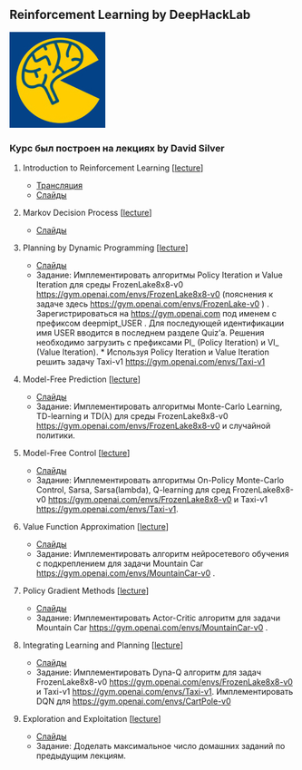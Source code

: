 ## Reinforcement Learning by DeepHackLab
[![dhl](../dhl.jpg)](http://info.deephack.me)
### Курс был построен на лекциях by David Silver

1. Introduction to Reinforcement Learning [[lecture](https://www.youtube.com/watch?v=2pWv7GOvuf0)]

	- [Трансляция](https://www.youtube.com/watch?v=7-CfhmUyuS4)
	- [Слайды](http://www0.cs.ucl.ac.uk/staff/d.silver/web/Teaching_files/intro_RL.pdf)

1. Markov Decision Process [[lecture](https://www.youtube.com/watch?v=lfHX2hHRMVQ)]

	- [Слайды](http://www0.cs.ucl.ac.uk/staff/d.silver/web/Teaching_files/MDP.pdf)

1. Planning by Dynamic Programming [[lecture](https://www.youtube.com/watch?v=Nd1-UUMVfz4)]

	- [Слайды](http://www0.cs.ucl.ac.uk/staff/d.silver/web/Teaching_files/DP.pdf)
	- Задание: Имплементировать алгоритмы Policy Iteration и Value Iteration для среды FrozenLake8x8-v0 https://gym.openai.com/envs/FrozenLake8x8-v0 (пояснения к задаче здесь https://gym.openai.com/envs/FrozenLake-v0 ) . Зарегистрироваться на https://gym.openai.com под именем с префиксом deepmipt_USER . Для последующей идентификации имя USER вводится в последнем разделе Quiz’а. Решения необходимо загрузить с префиксами PI_ (Policy Iteration) и VI_ (Value Iteration). * Используя Policy Iteration и Value Iteration решить задачу Taxi-v1 https://gym.openai.com/envs/Taxi-v1

1. Model-Free Prediction [[lecture](https://www.youtube.com/watch?v=PnHCvfgC_ZA)]

	- [Слайды](http://www0.cs.ucl.ac.uk/staff/d.silver/web/Teaching_files/MC-TD.pdf)
	- Задание: Имплементировать алгоритмы Monte-Carlo Learning, TD-learning и TD(λ) для среды FrozenLake8x8-v0 https://gym.openai.com/envs/FrozenLake8x8-v0 и случайной политики.

1. Model-Free Control [[lecture](https://www.youtube.com/watch?v=0g4j2k_Ggc4)]

	- [Слайды](http://www0.cs.ucl.ac.uk/staff/d.silver/web/Teaching_files/control.pdf)
	- Задание: Имплементировать алгоритмы On-Policy Monte-Carlo Control, Sarsa, Sarsa(lambda), Q-learning для сред FrozenLake8x8-v0 https://gym.openai.com/envs/FrozenLake8x8-v0 и Taxi-v1 https://gym.openai.com/envs/Taxi-v1.

1. Value Function Approximation [[lecture](https://www.youtube.com/watch?v=UoPei5o4fps)]

	- [Слайды](http://www0.cs.ucl.ac.uk/staff/d.silver/web/Teaching_files/FA.pdf)
	- Задание: Имплементировать алгоритм нейросетевого обучения с подкреплением для задачи Mountain Car https://gym.openai.com/envs/MountainCar-v0 .

1. Policy Gradient Methods [[lecture](https://www.youtube.com/watch?v=KHZVXao4qXs)]

	- [Слайды](http://www0.cs.ucl.ac.uk/staff/d.silver/web/Teaching_files/pg.pdf)
	- Задание: Имплементировать Actor-Critic алгоритм для задачи Mountain Car https://gym.openai.com/envs/MountainCar-v0 .

1. Integrating Learning and Planning [[lecture](https://www.youtube.com/watch?v=ItMutbeOHtc)]

	- [Слайды](http://www0.cs.ucl.ac.uk/staff/d.silver/web/Teaching_files/dyna.pdf)
	- Задание: Имплементировать Dyna-Q алгоритм для задач FrozenLake8x8-v0 https://gym.openai.com/envs/FrozenLake8x8-v0 и Taxi-v1 https://gym.openai.com/envs/Taxi-v1.
	Имплементировать DQN для https://gym.openai.com/envs/CartPole-v0

1. Exploration and Exploitation [[lecture](https://www.youtube.com/watch?v=sGuiWX07sKw)]

	- [Слайды](http://www0.cs.ucl.ac.uk/staff/d.silver/web/Teaching_files/XX.pdf)
	- Задание: Доделать максимальное число домашних заданий по предыдущим лекциям.
